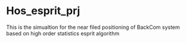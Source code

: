 # Hos_esprit_prj
 This is the simualtion for the near filed positioning of BackCom system based on high order statistics esprit algorithm
